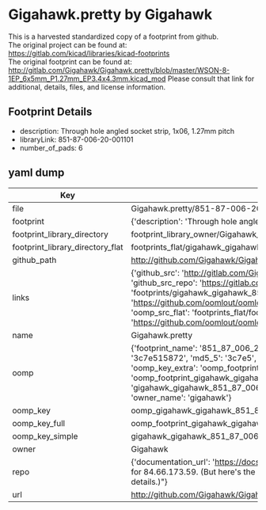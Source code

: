 # Gigahawk.pretty by Gigahawk  
This is a harvested standardized copy of a footprint from github.  
The original project can be found at:  
https://gitlab.com/kicad/libraries/kicad-footprints  
The original footprint can be found at:
http://gitlab.com/Gigahawk/Gigahawk.pretty/blob/master/WSON-8-1EP_6x5mm_P1.27mm_EP3.4x4.3mm.kicad_mod
Please consult that link for additional, details, files, and license information.  
## Footprint Details
* description: Through hole angled socket strip, 1x06, 1.27mm pitch  
* libraryLink: 851-87-006-20-001101  
* number_of_pads: 6  
## yaml dump  
| Key | Value |  
| --- | --- |  
| file | Gigahawk.pretty/851-87-006-20-001101.kicad_mod |  
| footprint | {'description': 'Through hole angled socket strip, 1x06, 1.27mm pitch', 'libraryLink': '851-87-006-20-001101', 'number_of_pads': 6} |  
| footprint_library_directory | footprint_library_owner/Gigahawk_Gigahawk.pretty |  
| footprint_library_directory_flat | footprints_flat/gigahawk_gigahawk_851_87_006_20_001101/working |  
| github_path | http://github.com/Gigahawk/Gigahawk.pretty/blob/master/851-87-006-20-001101.kicad_mod |  
| links | {'github_src': 'http://gitlab.com/Gigahawk/Gigahawk.pretty/blob/master/WSON-8-1EP_6x5mm_P1.27mm_EP3.4x4.3mm.kicad_mod', 'github_src_repo': 'https://gitlab.com/kicad/libraries/kicad-footprints', 'oomp_bot': 'footprints/gigahawk_gigahawk_851_87_006_20_001101/working', 'oomp_bot_github': 'https://github.com/oomlout/oomlout_oomp_footprint_bot/tree/main/footprints/gigahawk_gigahawk_851_87_006_20_001101/working', 'oomp_src_flat': 'footprints_flat/footprints_flat/gigahawk_gigahawk_851_87_006_20_001101/working', 'oomp_src_flat_github': 'https://github.com/oomlout/oomlout_oomp_footprint_src/tree/main/footprints_flat/gigahawk_gigahawk_851_87_006_20_001101/working'} |  
| name | Gigahawk.pretty |  
| oomp | {'footprint_name': '851_87_006_20_001101', 'library_name': 'gigahawk', 'md5': '3c7e5158723400cc271f721d8df32692', 'md5_10': '3c7e515872', 'md5_5': '3c7e5', 'md5_6': '3c7e51', 'oomp_key': 'oomp_gigahawk_gigahawk_851_87_006_20_001101', 'oomp_key_extra': 'oomp_footprint_gigahawk_gigahawk_851_87_006_20_001101', 'oomp_key_full': 'oomp_footprint_gigahawk_gigahawk_851_87_006_20_001101_3c7e51', 'oomp_key_simple': 'gigahawk_gigahawk_851_87_006_20_001101', 'original_filename': 'Gigahawk.pretty/851-87-006-20-001101.kicad_mod', 'owner_name': 'gigahawk'} |  
| oomp_key | oomp_gigahawk_gigahawk_851_87_006_20_001101 |  
| oomp_key_full | oomp_footprint_gigahawk_gigahawk_851_87_006_20_001101 |  
| oomp_key_simple | gigahawk_gigahawk_851_87_006_20_001101 |  
| owner | Gigahawk |  
| repo | {'documentation_url': 'https://docs.github.com/rest/overview/resources-in-the-rest-api#rate-limiting', 'message': "API rate limit exceeded for 84.66.173.59. (But here's the good news: Authenticated requests get a higher rate limit. Check out the documentation for more details.)"} |  
| url | http://github.com/Gigahawk/Gigahawk.pretty |  

